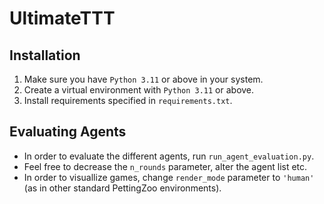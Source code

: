 # UltimateTTT
## Installation
1. Make sure you have `Python 3.11` or above in your system.
2. Create a virtual environment with `Python 3.11` or above.
3. Install requirements specified in `requirements.txt`.

## Evaluating Agents
* In order to evaluate the different agents, run `run_agent_evaluation.py`.
* Feel free to decrease the `n_rounds` parameter, alter the agent list etc.
* In order to visuallize games, change `render_mode` parameter to `'human'` (as in other standard PettingZoo environments).
